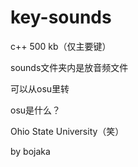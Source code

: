 # key-sounds
c++ 500 kb（仅主要键）

sounds文件夹内是放音频文件

可以从osu里转

osu是什么？

Ohio State University（笑）

by bojaka
